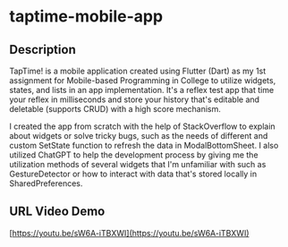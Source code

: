 # taptime-mobile-app

## Description

TapTime! is a mobile application created using Flutter (Dart) as my 1st assignment for Mobile-based Programming in College to utilize widgets, states, and lists in an app implementation. It's a reflex test app that time your reflex in milliseconds and store your history that's editable and deletable (supports CRUD) with a high score mechanism.

I created the app from scratch with the help of StackOverflow to explain about widgets or solve tricky bugs, such as the needs of different and custom SetState function to refresh the data in ModalBottomSheet. I also utilized ChatGPT to help the development process by giving me the utilization methods of several widgets that I'm unfamiliar with such as GestureDetector or how to interact with data that's stored locally in SharedPreferences.

## URL Video Demo

[https://youtu.be/sW6A-iTBXWI](https://youtu.be/sW6A-iTBXWI)
